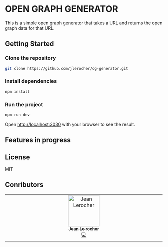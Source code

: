 # OPEN GRAPH GENERATOR

This is a simple open graph generator that takes a URL and returns the open graph data for that URL.

## Getting Started

### Clone the repository

```bash
git clone https://github.com/jlerocher/og-generator.git
```

### Install dependencies

```bash
npm install
```

### Run the project

```bash
npm run dev
```

Open [http://localhost:3030](http://localhost:3030) with your browser to see the result.

## Features in progress


## License

MIT

## Conributors

<table>
  <tbody>
    <tr>
      <td align="center" valign="top" width="14.28%"><a href="https://github.com/jlerocher"><img src="https://avatars.githubusercontent.com/u/84082427?v=4"  width="100px;" alt="Jean Lerocher"/><br /><sub><b>Jean Le rocher</b></sub></a><br /><a href="https://github.com/jlerocher/og-generator/commits?author=jlerocher" title="Code">💻</a></td>
    </tr>
  </tbody>

